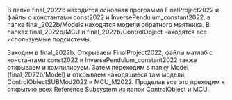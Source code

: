 В папке final_2022b находится основная программа FinalProject2022 и файлы с константами const2022 и InversePendulum_constant2022.
в папке final_2022b/Models находятся модели обратного маятника.
В папках final_2022b/MCU и final_2022b/ControlObject находятся все используемые подсистемы.

Заходим в final_2022b. Открываем FinalProject2022, файлы матлаб с константами const2022 и InversePendulum_constant2022 также открываем и компилируем.
Затем переходим в папку Model (final_2022b/Model) и открываем находящиеся там модели ControlOblectSUBMod2022 и MCU_M2022.
Проделав все это преходим к открытию всех Reference Subsystem из папок ControlObject и MCU.
